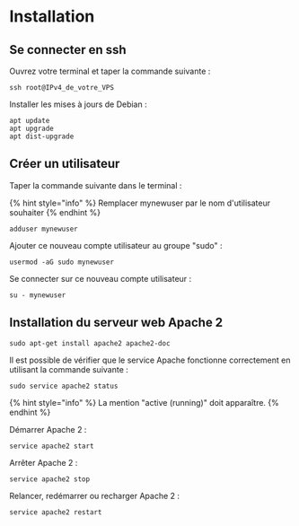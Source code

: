 # Installation

## Se connecter en ssh

Ouvrez votre terminal et taper la commande suivante :

```
ssh root@IPv4_de_votre_VPS
```

Installer les mises à jours de Debian :

```text
apt update
apt upgrade
apt dist-upgrade
```

## Créer un utilisateur

Taper la commande suivante dans le terminal  :

{% hint style="info" %}
Remplacer mynewuser par le nom d'utilisateur souhaiter
{% endhint %}

```
adduser mynewuser
```

Ajouter ce nouveau compte utilisateur au groupe "sudo" :

```
usermod -aG sudo mynewuser
```

Se connecter sur ce nouveau compte utilisateur :

```text
su - mynewuser
```

## Installation du serveur web Apache 2

```text
sudo apt-get install apache2 apache2-doc
```

Il est possible de vérifier que le service Apache fonctionne correctement en utilisant la commande suivante :

```text
sudo service apache2 status
```

{% hint style="info" %}
La mention "active \(running\)" doit apparaître.
{% endhint %}

Démarrer Apache 2 :

```text
service apache2 start 
```

Arrêter Apache 2 :

```text
service apache2 stop
```

Relancer, redémarrer ou recharger Apache 2 :

```text
service apache2 restart
```

